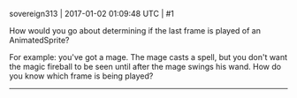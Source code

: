 sovereign313 | 2017-01-02 01:09:48 UTC | #1

How would you go about determining if the last frame is played of an AnimatedSprite?

For example: you've got a mage.  The mage casts a spell, but you don't want the magic fireball to be seen until after the mage swings his wand.  How do you know which frame is being played?

-------------------------

